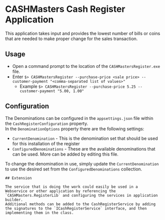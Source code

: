 # CASHMasters Cash Register Application

This application takes input and provides the lowest number of bills or coins that are needed to make proper change for the sales transaction.  

## Usage

* Open a command prompt to the location of the `CASHMastersRegister.exe` file.  
* Enter `$> CASHMastersRegister --purchase-price <sale price> --customer-payment "<comma-separated list of values>"`
  * Example `$> CASHMastersRegister --purchase-price 5.25 --customer-payment "5.00, 1.00"`

## Configuration

The Denominations can be configured in the `appsettings.json` file within the `CashRegisterConfiguration` property.  
In the `DenominationOptions` property there are the following settings:
* `CurrentDenomination` - This is the denomination set that should be used for this installation of the register
* `ConfiguredDenominations` - These are the available denominations that can be used. More can be added by editing this file.

To change the denomination in use, simply update the `CurrentDenomination` to use the desired set from the `ConfiguredDenominations` collection.
~~~~
## Extension

The service that is doing the work could easily be used in a Webservice or other application by referencing the `CASHMasters.RegisterLib` and configuring the services in application builder.  
Additional methods can be added to the CashRegisterService by adding the signatures to the `ICashRegisterService` interface, and then implementing them in the class.